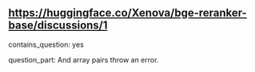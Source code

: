 ## https://huggingface.co/Xenova/bge-reranker-base/discussions/1

contains_question: yes

question_part: And array pairs throw an error.